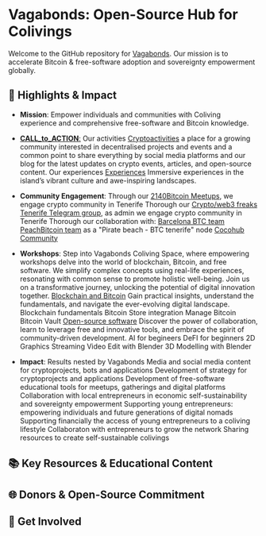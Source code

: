 # Vagabonds: Open-Source Hub for Colivings

Welcome to the GitHub repository for [Vagabonds](https://vagabonds.undervan.me/). Our mission is to accelerate Bitcoin & free-software adoption and sovereignty empowerment globally. 

## 🌟 Highlights & Impact

- **Mission**: Empower individuals and communities with Coliving experience and comprehensive free-software and Bitcoin knowledge.
- [**CALL_to_ACTION**:](https://vagabonds.undervan.me/experiences-services-activities-tech/experiences-tenerife) Our activities [Cryptoactivities](https://vagabonds.undervan.me/experiences-services-activities-tech/#crypto-activities) a place for a growing community interested in decentralised projects and events and a common point to share everything by social media platforms and our blog for the latest updates on crypto events, articles, and open-source content.
Our experiences [Experiences](https://vagabonds.undervan.me/experiences-services-activities-tech/#experiences-tenerife) Immersive experiences in the island’s vibrant culture and awe-inspiring landscapes. 
- **Community Engagement**: 
Through our [2140Bitcoin Meetups](https://2140meetups.com/comunidad/6856/), we engage crypto community in Tenerife
Thorough our [Crypto/web3 freaks Tenerife Telegram group](https://t.me/+yoREyEBRsLJiZTg0), as admin we engage crypto community in Tenerife
Thorough our collaboration with: 
[Barcelona BTC team](https://t.me/+yoREyEBRsLJiZTg0)
[PeachBitcoin team](https://peachbitcoin.com) as a "Pirate beach - BTC tenerife" node
[Cocohub Community](https://cocohub.io/europe/spain/tenerife/vagabonds)

- **Workshops**: Step into Vagabonds Coliving Space, where empowering workshops delve into the world of blockchain, Bitcoin, and free software. We simplify complex concepts using real-life experiences, resonating with common sense to promote holistic well-being. Join us on a transformative journey, unlocking the potential of digital innovation together.
[Blockchain and Bitcoin](https://vagabonds.undervan.me/workshops-technology-digital-innovation/) 
Gain practical insights, understand the fundamentals, and navigate the ever-evolving digital landscape.
Blockchain fundamentals
Bitcoin Store integration
Manage Bitcoin
Bitcoin Vault
[Open-source software](https://vagabonds.undervan.me/workshops-technology-digital-innovation/) 
Discover the power of collaboration, learn to leverage free and innovative tools, and embrace the spirit of community-driven development.
AI for begineers
DeFI for beginners
2D Graphics
Streaming
Video Edit with Blender
3D Modelling with Blender

- **Impact**: Results nested by Vagabonds
Media and social media content for cryptoprojects, bots and applications
Development of strategy for cryptoprojects and applications
Development of free-software educational tools for meetups, gatherings and digital platforms
Collaboration with local entrepreneurs in economic self-sustainability and sovereignty empowerment
Supporting young entrepreneurs: empowering individuals and future generations of digital nomads
Supporting financially the access of young entrepreneurs to a coliving lifestyle
Collaboraton with entrepreneurs to grow the network
Sharing resources to create self-sustainable colivings


## 📚 Key Resources & Educational Content


## 🌐 Donors & Open-Source Commitment



## 🙌 Get Involved


